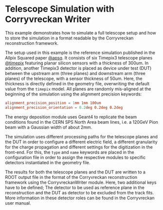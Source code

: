 <!--
SPDX-FileCopyrightText: 2019-2022 CERN and the Allpix Squared authors
SPDX-License-Identifier: CC-BY-4.0
-->

# Telescope Simulation with Corryvreckan Writer

This example demonstrates how to simulate a full telescope setup and how to store the simulation in a format readable by the Corryvreckan reconstruction framework.

The setup used in this example is the reference simulation published in the Allpix Squared paper [@apsq].
It consists of six Timepix3 telescope planes [@timepix] featuring planar silicon sensors with a thickness of 300um.
In addition, another Timepix3 detector is placed as device under test (DUT) between the upstream arm (three planes) and downstream arm (three planes) of the telescope, with a sensor thickness of 50um.
Here, the thickness is directly defined in the geometry file, overwriting the default value from the `timepix` model.
All planes are randomly mis-aligned at the beginning of the simulation using the alignment precision keywords:

```toml
alignment_precision_position = 1mm 1mm 100um
alignment_precision_orientation = 0.2deg 0.2deg 0.2deg
```

The energy deposition module uses Geant4 to replicate the beam conditions found in the CERN SPS North Area beam lines, i.e. a 120GeV Pion beam with a Gaussian width of about 2mm.

The simulation uses different processing paths for the telescope planes and the DUT in order to configure a different electric field, a different granularity for the charge propagation and different settings for the digitization in the front-end.
For this, the `type` and `name` keywords are placed in the configuration file in order to assign the respective modules to specific detectors instantiated in the geometry file.

The results for both the telescope planes and the DUT are written to a ROOT output file in the format of the Corryvreckan reconstruction framework using the CorryvreckanWriter module. Here, two additional keys have to be defined; The detector to be used as reference plane in the reconstruction and the DUT as detector to be excluded from the track fits. More information in these detector roles can be found in the Corryvreckan user manual.

[@apsq]: https://dx.doi.org/10.1016/j.nima.2018.06.020
[@timepix]: http://dx.doi.org/10.1016/j.nima.2007.08.079

